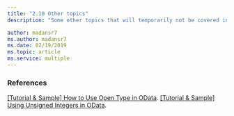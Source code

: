 ```yaml
---
title: "2.10 Other topics"
description: "Some other topics that will temporarily not be covered in this tutorial"

author: madansr7
ms.author: madansr7
ms.date: 02/19/2019
ms.topic: article
ms.service: multiple
---
```


### References
[[Tutorial & Sample] How to Use Open Type in OData](https://blogs.msdn.com/b/odatateam/archive/2014/04/30/how-to-use-open-type-in-odata.aspx).
[[Tutorial & Sample] Using Unsigned Integers in OData](https://blogs.msdn.com/b/odatateam/archive/2014/07/24/using-unsigned-integers-in-odata.aspx).